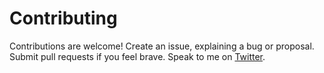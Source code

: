 # Contributing

Contributions are welcome! Create an issue, explaining a bug or proposal. Submit pull requests if you feel brave. Speak to me on [Twitter](https://twitter.com/assertchris).